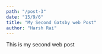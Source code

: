```yaml
---
path: "/post-3"
date: "15/9/6"
title: "My Second Gatsby web Post"
author: "Harsh Rai"
---
```


This is my second web post
